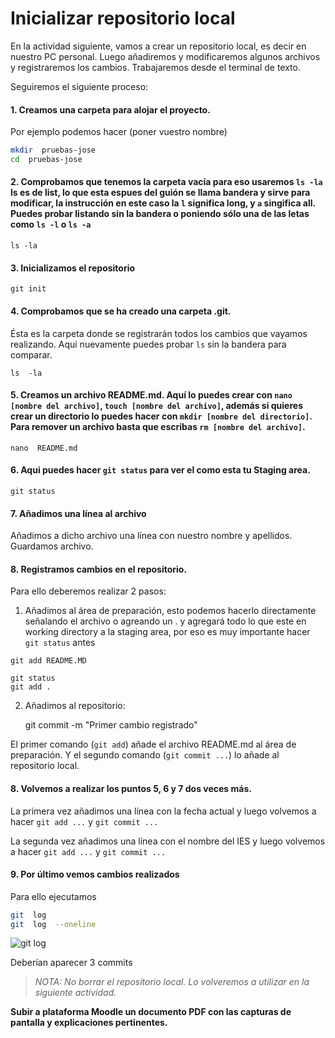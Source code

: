 # Inicializar repositorio local

En la actividad siguiente, vamos a crear un repositorio local, es decir en nuestro PC personal.
Luego añadiremos y modificaremos algunos archivos y registraremos los cambios. Trabajaremos desde el terminal de texto.

Seguiremos el siguiente proceso:

#### 1. Creamos una carpeta para alojar el proyecto.

Por ejemplo podemos hacer (poner vuestro nombre)

```bash
mkdir  pruebas-jose
cd  pruebas-jose
```

#### 2. Comprobamos que tenemos la carpeta vacía para eso usaremos `ls -la` ls es de list, lo que esta espues del guión se llama bandera y sirve para modificar, la instrucción en este caso la `l` significa long, y `a` singifica all. Puedes probar listando sin la bandera o poniendo sólo una de las letas como `ls -l` o `ls -a`

```
ls -la
```

#### 3. Inicializamos el repositorio

```
git init
```

#### 4. Comprobamos que se ha creado una carpeta .git.

Ésta es la carpeta donde se registrarán todos los cambios que vayamos realizando. Aqui nuevamente puedes probar `ls` sin la bandera para comparar.

```
ls  -la
```

#### 5. Creamos un archivo README.md. Aquí lo puedes crear con `nano [nombre del archivo]`, `touch [nombre del archivo]`, además si quieres crear un directorio lo puedes hacer con `mkdir [nombre del directorio]`. Para remover un archivo basta que escribas `rm [nombre del archivo]`.

```
nano  README.md
```

#### 6. Aqui puedes hacer `git status` para ver el como esta tu Staging area.

```
git status
```

#### 7. Añadimos una línea al archivo

Añadimos a dicho archivo una línea con nuestro nombre y apellidos. Guardamos archivo.

#### 8. Registramos cambios en el repositorio.

Para ello deberemos realizar 2 pasos:

1. Añadimos al área de preparación, esto podemos hacerlo directamente señalando el archivo o agreando un . y agregará todo lo que este en working directory a la staging area, por eso es muy importante hacer `git status` antes

```
git add README.MD
```

```
git status
git add .
```

2. Añadimos al repositorio:

   git commit -m "Primer cambio registrado"

El primer comando (`git add`) añade el archivo README.md al área de preparación. Y el segundo comando (`git commit ...`) lo añade al repositorio local.

#### 8. Volvemos a realizar los puntos 5, 6 y 7 dos veces más.

La primera vez añadimos una línea con la fecha actual y luego volvemos a hacer `git add ...` y `git commit ...`

La segunda vez añadimos una línea con el nombre del IES y luego volvemos a hacer `git add ...` y `git commit ...`

#### 9. Por último vemos cambios realizados

Para ello ejecutamos

```bash
git  log
git  log  --oneline
```

![git log](assets/git-log.png)

Deberían aparecer 3 commits

> _NOTA: No borrar el repositorio local. Lo volveremos a utilizar en la siguiente actividad._

**Subir a plataforma Moodle un documento PDF con las capturas de pantalla y explicaciones pertinentes.**

```

```
